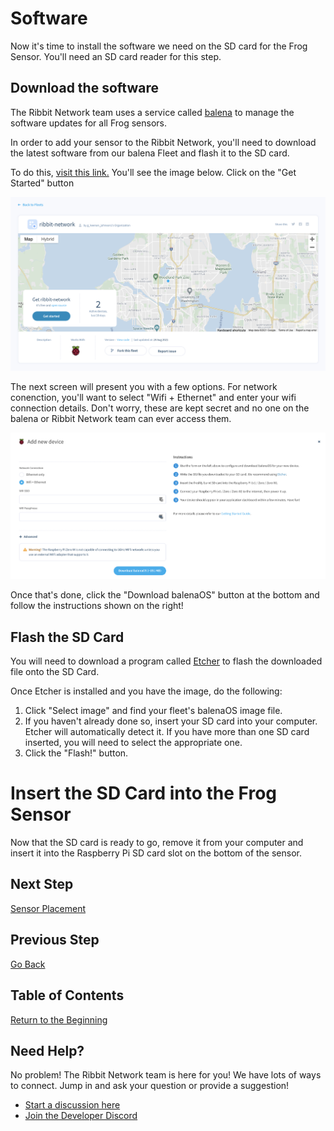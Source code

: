 # Software

Now it's time to install the software we need on the SD card for the Frog Sensor. You'll need an SD card reader for this step.

## Download the software
The Ribbit Network team uses a service called [balena](https://www.balena.io/) to manage the software updates for all Frog sensors.

In order to add your sensor to the Ribbit Network, you'll need to download the latest software from our balena Fleet and flash it to the SD card.

To do this, [visit this link.](https://hub.balena.io/g_keenan_johnson1/ribbit-network) You'll see the image below. Click on the "Get Started" button

![Balena Fleet](images/balena_fleet.png)

The next screen will present you with a few options. For network conenction, you'll want to select "Wifi + Ethernet" and enter your wifi connection details. Don't worry, these are kept secret and no one on the balena or Ribbit Network team can ever access them.

![Balena Download](images/balena_image_download.png)

Once that's done, click the "Download balenaOS" button at the bottom and follow the instructions shown on the right!

## Flash the SD Card

You will need to download a program called [Etcher](https://www.balena.io/etcher/) to flash the downloaded file onto the SD Card.

Once Etcher is installed and you have the image, do the following:

1. Click "Select image" and find your fleet's balenaOS image file.
2. If you haven't already done so, insert your SD card into your computer. Etcher will automatically detect it. If you have more than one SD card inserted, you will need to select the appropriate one.
3. Click the "Flash!" button.

# Insert the SD Card into the Frog Sensor
Now that the SD card is ready to go, remove it from your computer and insert it into the Raspberry Pi SD card slot on the bottom of the sensor.

## Next Step
[Sensor Placement](7-sensor-placement.md)

## Previous Step
[Go Back](5-electronics-assembly.md)

## Table of Contents
[Return to the Beginning](0-start-here.md)

## Need Help?
No problem! The Ribbit Network team is here for you! We have lots of ways to connect. Jump in and ask your question or provide a suggestion!
* [Start a discussion here](https://github.com/Ribbit-Network/ribbit-network-frog-sensor/discussions/new)
* [Join the Developer Discord](https://discord.gg/vq8PkDb2TC)
